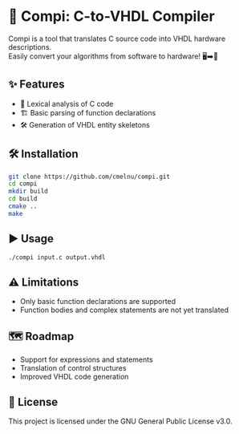 # 🚀 Compi: C-to-VHDL Compiler

Compi is a tool that translates C source code into VHDL hardware descriptions.  
Easily convert your algorithms from software to hardware! 🖥️➡️🔌

## ✨ Features

- 📝 Lexical analysis of C code
- 🏗️ Basic parsing of function declarations
- 🛠️ Generation of VHDL entity skeletons

## 🛠️ Installation

```bash
git clone https://github.com/cmelnu/compi.git
cd compi
mkdir build
cd build
cmake ..
make
```

## ▶️ Usage

```bash
./compi input.c output.vhdl
```

## ⚠️ Limitations

- Only basic function declarations are supported
- Function bodies and complex statements are not yet translated

## 🗺️ Roadmap

- Support for expressions and statements
- Translation of control structures
- Improved VHDL code generation

## 📄 License

This project is licensed under the GNU General Public License v3.0.